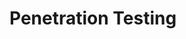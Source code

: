 # Penetration Testing

[](example-of-a-penetration-testing-report-executive-summary)

[](introduction-to-the-penetration-testing-workflow)

[](mastering-the-preparation-phase-in-penetration-testing-engagements)

[](reconnaissance-phase-in-penetration-testing-engagements)